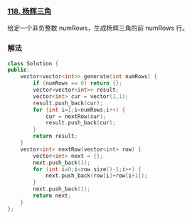 ### [118. 杨辉三角](https://leetcode-cn.com/problems/pascals-triangle/)

给定一个非负整数 numRows，生成杨辉三角的前 numRows 行。

### 解法

```cpp
class Solution {
public:
    vector<vector<int>> generate(int numRows) {
        if (numRows == 0) return {};
        vector<vector<int>> result;
        vector<int> cur = vector(1,1);
        result.push_back(cur);
        for (int i=1;i<numRows;i++) {
            cur = nextRow(cur);
            result.push_back(cur);
        }
        return result;
    }
    vector<int> nextRow(vector<int> row) {
        vector<int> next = {};
        next.push_back(1);
        for (int i=0;i<row.size()-1;i++) {
            next.push_back(row[i]+row[i+1]);
        }
        next.push_back(1);
        return next;
    }
};
```
